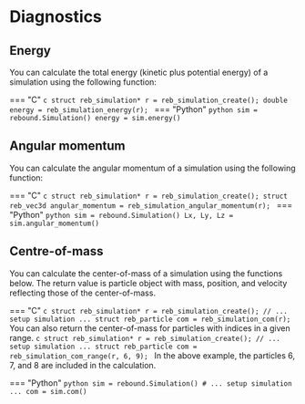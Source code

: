 # Diagnostics 

## Energy
You can calculate the total energy (kinetic plus potential energy) of a simulation using the following function:

=== "C"
    ```c
    struct reb_simulation* r = reb_simulation_create();
    double energy = reb_simulation_energy(r);
    ```
=== "Python"
    ```python
    sim = rebound.Simulation()
    energy = sim.energy()
    ```

## Angular momentum
You can calculate the angular momentum of a simulation using the following function:

=== "C"
    ```c
    struct reb_simulation* r = reb_simulation_create();
    struct reb_vec3d angular_momentum = reb_simulation_angular_momentum(r);
    ```
=== "Python"
    ```python
    sim = rebound.Simulation()
    Lx, Ly, Lz = sim.angular_momentum()
    ```

## Centre-of-mass
You can calculate the center-of-mass of a simulation using the functions below. 
The return value is particle object with mass, position, and velocity reflecting those of the center-of-mass.

=== "C"
    ```c
    struct reb_simulation* r = reb_simulation_create();
    // ... setup simulation ...
    struct reb_particle com = reb_simulation_com(r);
    ```
    You can also return the center-of-mass for particles with indices in a given range.
    ```c
    struct reb_simulation* r = reb_simulation_create();
    // ... setup simulation ...
    struct reb_particle com = reb_simulation_com_range(r, 6, 9);
    ```
    In the above example, the particles 6, 7, and 8 are included in the calculation.

=== "Python"
    ```python
    sim = rebound.Simulation()
    # ... setup simulation ...
    com = sim.com()
    ```

